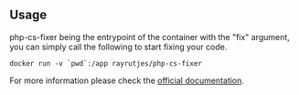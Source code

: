 Usage
-----
php-cs-fixer being the entrypoint of the container with the "fix" argument, you can simply call the following to start fixing your code.
```
docker run -v `pwd`:/app rayrutjes/php-cs-fixer
```

For more information please check the [official documentation](http://cs.sensiolabs.org/).
